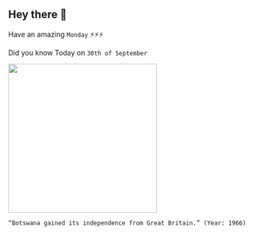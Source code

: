 ## Hey there 👋
Have an amazing `Monday` ⚡⚡⚡

Did you know Today on `30th of September`
 
 [<img src="https://www.gambetanews.com/wp-content/uploads/2019/10/independence-day-of-botswana.jpg" width="300" />](http://www.botswanaembassy.org/page/history-of-botswana#:~:text=After%2080%20years%20as%20a,until%20his%20death%20in%201980.) 
 ```
“Botswana gained its independence from Great Britain.” (Year: 1966)
```
